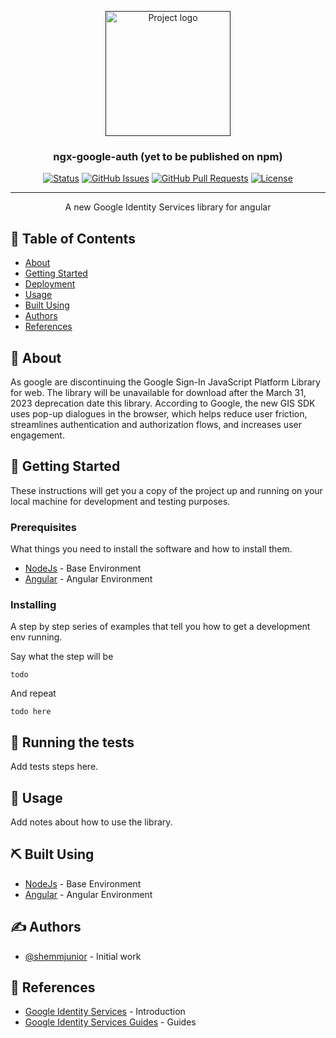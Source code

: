 <p align="center">
  <a href="" rel="noopener">
 <img width=200px height=200px src="https://cdn.jsdelivr.net/gh/devicons/devicon/icons/google/google-original.svg" alt="Project logo"></a>
</p>

<h3 align="center">ngx-google-auth (yet to be published on npm)</h3>

<div align="center">

[![Status](https://img.shields.io/badge/status-active-success.svg)]()
[![GitHub Issues](https://img.shields.io/github/issues/kylelobo/The-Documentation-Compendium.svg)](https://github.com/shemmjunior/ngx-google-auth/issues)
[![GitHub Pull Requests](https://img.shields.io/github/issues-pr/kylelobo/The-Documentation-Compendium.svg)](https://github.com/shemmjunior/ngx-google-auth/pulls)
[![License](https://img.shields.io/badge/license-MIT-blue.svg)](/LICENSE)

</div>

---

<p align="center"> A new Google Identity Services library for angular
    <br>
</p>

## 📝 Table of Contents

- [About](#about)
- [Getting Started](#getting_started)
- [Deployment](#deployment)
- [Usage](#usage)
- [Built Using](#built_using)
- [Authors](#authors)
- [References](#references)

## 🧐 About <a name = "about"></a>

 As google are discontinuing the Google Sign-In JavaScript Platform Library for web. The library will be unavailable for download after the March 31, 2023 deprecation date this library. According to Google, the new GIS SDK uses pop-up dialogues in the browser, which helps reduce user friction, streamlines authentication and authorization flows, and increases user engagement.

## 🏁 Getting Started <a name = "getting_started"></a>

These instructions will get you a copy of the project up and running on your local machine for development and testing purposes.

### Prerequisites

What things you need to install the software and how to install them.

- [NodeJs](https://nodejs.org/en/) - Base Environment
- [Angular](https://angular.io/) - Angular Environment

### Installing

A step by step series of examples that tell you how to get a development env running.

Say what the step will be

```
todo
```

And repeat

```
todo here
```

## 🔧 Running the tests <a name = "tests"></a>

Add tests steps here.

## 🎈 Usage <a name="usage"></a>

Add notes about how to use the library.

## ⛏️ Built Using <a name = "built_using"></a>

- [NodeJs](https://nodejs.org/en/) - Base Environment
- [Angular](https://angular.io/) - Angular Environment

## ✍️ Authors <a name = "authors"></a>

- [@shemmjunior](https://github.com/shemmjunior) - Initial work

## 🎉 References <a name = "references"></a>

- [Google Identity Services](https://developers.google.com/identity) - Introduction
- [Google Identity Services Guides](https://developers.google.com/identity/gsi/web/guides/overview) - Guides

